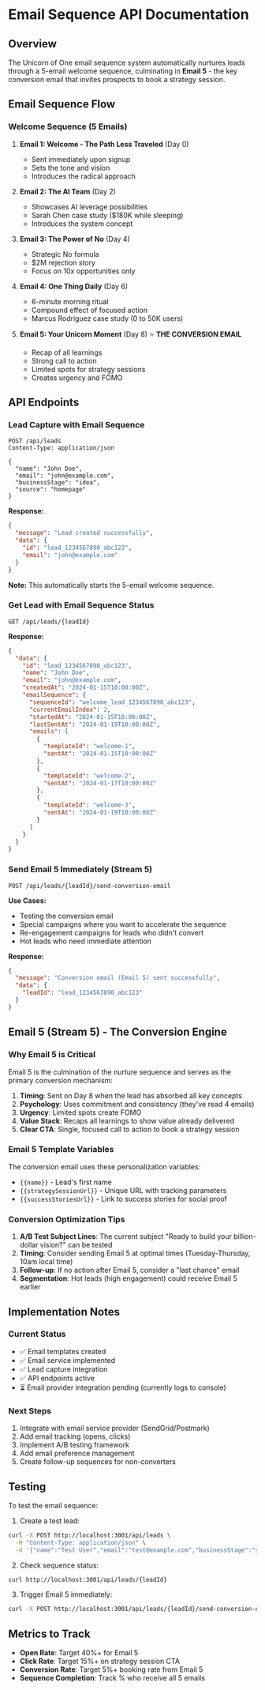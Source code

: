 # Email Sequence API Documentation

## Overview

The Unicorn of One email sequence system automatically nurtures leads through a 5-email welcome sequence, culminating in **Email 5** - the key conversion email that invites prospects to book a strategy session.

## Email Sequence Flow

### Welcome Sequence (5 Emails)

1. **Email 1: Welcome - The Path Less Traveled** (Day 0)
   - Sent immediately upon signup
   - Sets the tone and vision
   - Introduces the radical approach

2. **Email 2: The AI Team** (Day 2)
   - Showcases AI leverage possibilities
   - Sarah Chen case study ($180K while sleeping)
   - Introduces the system concept

3. **Email 3: The Power of No** (Day 4)
   - Strategic No formula
   - $2M rejection story
   - Focus on 10x opportunities only

4. **Email 4: One Thing Daily** (Day 6)
   - 6-minute morning ritual
   - Compound effect of focused action
   - Marcus Rodriguez case study (0 to 50K users)

5. **Email 5: Your Unicorn Moment** (Day 8) ⭐️ **THE CONVERSION EMAIL**
   - Recap of all learnings
   - Strong call to action
   - Limited spots for strategy sessions
   - Creates urgency and FOMO

## API Endpoints

### Lead Capture with Email Sequence

```http
POST /api/leads
Content-Type: application/json

{
  "name": "John Doe",
  "email": "john@example.com",
  "businessStage": "idea",
  "source": "homepage"
}
```

**Response:**
```json
{
  "message": "Lead created successfully",
  "data": {
    "id": "lead_1234567890_abc123",
    "email": "john@example.com"
  }
}
```

**Note:** This automatically starts the 5-email welcome sequence.

### Get Lead with Email Sequence Status

```http
GET /api/leads/{leadId}
```

**Response:**
```json
{
  "data": {
    "id": "lead_1234567890_abc123",
    "name": "John Doe",
    "email": "john@example.com",
    "createdAt": "2024-01-15T10:00:00Z",
    "emailSequence": {
      "sequenceId": "welcome_lead_1234567890_abc123",
      "currentEmailIndex": 2,
      "startedAt": "2024-01-15T10:00:00Z",
      "lastSentAt": "2024-01-19T10:00:00Z",
      "emails": [
        {
          "templateId": "welcome-1",
          "sentAt": "2024-01-15T10:00:00Z"
        },
        {
          "templateId": "welcome-2",
          "sentAt": "2024-01-17T10:00:00Z"
        },
        {
          "templateId": "welcome-3",
          "sentAt": "2024-01-19T10:00:00Z"
        }
      ]
    }
  }
}
```

### Send Email 5 Immediately (Stream 5)

```http
POST /api/leads/{leadId}/send-conversion-email
```

**Use Cases:**
- Testing the conversion email
- Special campaigns where you want to accelerate the sequence
- Re-engagement campaigns for leads who didn't convert
- Hot leads who need immediate attention

**Response:**
```json
{
  "message": "Conversion email (Email 5) sent successfully",
  "data": {
    "leadId": "lead_1234567890_abc123"
  }
}
```

## Email 5 (Stream 5) - The Conversion Engine

### Why Email 5 is Critical

Email 5 is the culmination of the nurture sequence and serves as the primary conversion mechanism:

1. **Timing**: Sent on Day 8 when the lead has absorbed all key concepts
2. **Psychology**: Uses commitment and consistency (they've read 4 emails)
3. **Urgency**: Limited spots create FOMO
4. **Value Stack**: Recaps all learnings to show value already delivered
5. **Clear CTA**: Single, focused call to action to book a strategy session

### Email 5 Template Variables

The conversion email uses these personalization variables:
- `{{name}}` - Lead's first name
- `{{strategySessionUrl}}` - Unique URL with tracking parameters
- `{{successStoriesUrl}}` - Link to success stories for social proof

### Conversion Optimization Tips

1. **A/B Test Subject Lines**: The current subject "Ready to build your billion-dollar vision?" can be tested
2. **Timing**: Consider sending Email 5 at optimal times (Tuesday-Thursday, 10am local time)
3. **Follow-up**: If no action after Email 5, consider a "last chance" email
4. **Segmentation**: Hot leads (high engagement) could receive Email 5 earlier

## Implementation Notes

### Current Status
- ✅ Email templates created
- ✅ Email service implemented
- ✅ Lead capture integration
- ✅ API endpoints active
- ⏳ Email provider integration pending (currently logs to console)

### Next Steps
1. Integrate with email service provider (SendGrid/Postmark)
2. Add email tracking (opens, clicks)
3. Implement A/B testing framework
4. Add email preference management
5. Create follow-up sequences for non-converters

## Testing

To test the email sequence:

1. Create a test lead:
```bash
curl -X POST http://localhost:3001/api/leads \
  -H "Content-Type: application/json" \
  -d '{"name":"Test User","email":"test@example.com","businessStage":"scaling"}'
```

2. Check sequence status:
```bash
curl http://localhost:3001/api/leads/{leadId}
```

3. Trigger Email 5 immediately:
```bash
curl -X POST http://localhost:3001/api/leads/{leadId}/send-conversion-email
```

## Metrics to Track

- **Open Rate**: Target 40%+ for Email 5
- **Click Rate**: Target 15%+ on strategy session CTA
- **Conversion Rate**: Target 5%+ booking rate from Email 5
- **Sequence Completion**: Track % who receive all 5 emails